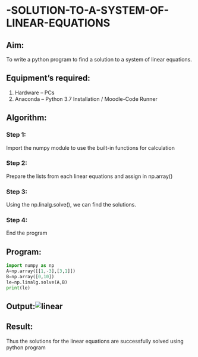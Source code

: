 # -SOLUTION-TO-A-SYSTEM-OF-LINEAR-EQUATIONS
## Aim:
To write a python program to find a solution to a system of linear equations.
## Equipment’s required:
1. 	Hardware – PCs
2. 	Anaconda – Python 3.7 Installation / Moodle-Code Runner
## Algorithm:
### Step 1: 
Import the numpy module to use the built-in functions for calculation
### Step 2: 
Prepare the lists from each linear equations and assign in np.array()
### Step 3: 
Using the np.linalg.solve(), we can find the solutions.
### Step 4: 
End the program
## Program:
~~~python 
import numpy as np
A=np.array([[1,-3],[3,1]])
B=np.array([0,10])
le=np.linalg.solve(A,B)
print(le)
~~~~

## Output:![linear](https://user-images.githubusercontent.com/93978702/155522533-6fbae577-ebf5-4f7b-9c6f-328323f20ece.png)

## Result: 
Thus the solutions for the linear equations are successfully solved using python program

